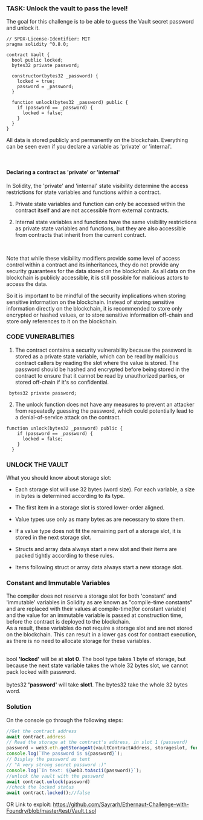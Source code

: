 ### TASK: Unlock the vault to pass the level!
The goal for this challenge is to be able to guess the Vault secret password and unlock it.

```solidity
// SPDX-License-Identifier: MIT
pragma solidity ^0.8.0;

contract Vault {
  bool public locked;
  bytes32 private password;

  constructor(bytes32 _password) {
    locked = true;
    password = _password;
  }

  function unlock(bytes32 _password) public {
    if (password == _password) {
      locked = false;
    }
  }
}
```

All data is stored publicly and permanently on the blockchain. Everything can be seen even if you declare a variable as 'private' or 'internal'. 

<br/>

#### Declaring a contract as 'private' or 'internal'

In Solidity, the 'private' and 'internal' state visibility determine the access restrictions for state variables and functions within a contract.
<br/>
1. Private state variables and function can only be accessed within the contract itself and are not accessible from external contracts.

2. Internal state variables and functions have the same visibility restrictions as private state variables and functions, but they are also accessible from contracts that inherit from the current contract.
<br/>

Note that while these visibility modifiers provide some level of access control within a contract and its inheritances, they do not provide any security guarantees for the data stored on the blockchain. As all data on the blockchain is publicly accessible, it is still possible for malicious actors to access the data.
<br/>

So it is important to be mindful of the security implications when storing sensitive information on the blockchain. Instead of storing sensitive information directly on the blockchain, it is recommended to store only encrypted or hashed values, or to store sensitive information off-chain and store only references to it on the blockchain.


### CODE VUNERABLITIES

1. The contract contains a security vulnerability because the password is stored as a private state variable, which can be read by malicious contract callers by reading the slot where the value is stored.
The password should be hashed and encrypted before being stored in the contract to ensure that it cannot be read by unauthorized parties, or stored off-chain if it's so confidential.

```solidity
 bytes32 private password;
```

2. The unlock function does not have any measures to prevent an attacker from repeatedly guessing the password, which could potentially lead to a denial-of-service attack on the contract.

```solidity
function unlock(bytes32 _password) public {
    if (password == _password) {
      locked = false;
    }
  }
```

### UNLOCK THE VAULT
What you should know about storage slot: 
- Each storage slot will use 32 bytes (word size). For each variable, a size in bytes is determined according to its type.

- The first item in a storage slot is stored lower-order aligned.

- Value types use only as many bytes as are necessary to store them.

- If a value type does not fit the remaining part of a storage slot, it is stored in the next storage slot.

- Structs and array data always start a new slot and their items are packed tightly according to these rules.

- Items following struct or array data always start a new storage slot.

 
### Constant and Immutable Variables

The compiler does not reserve a storage slot for both 'constant' and 'immutable' variables in Solidity as are known as "compile-time constants" and are replaced with their values at compile-time(for constant variable) and the value for an immutable variable is passed at construction time, before the contract is deployed to the blockchain.
<br/>
As a result, these variables do not require a storage slot and are not stored on the blockchain. This can result in a lower gas cost for contract execution, as there is no need to allocate storage for these variables.
<br/>
<br/>
 
bool <b>'locked'</b>  will be at <b>slot 0</b>. The bool type takes 1 byte of storage, but because the next state variable takes the whole 32 bytes slot, we cannot pack locked with password.
<br/>
<br/>
bytes32 <b>'password'</b> will take <b>slot1</b>. The bytes32 take the whole 32 bytes word.


### Solution
On the console go through the following steps:


```javascript
//Get the contract address
await contract.address
// Read the storage at the contract's address, in slot 1 (password)
password = web3.eth.getStorageAt(vaultContractAddress, storageslot, function (err, result){password= result})
console.log(`The password is ${password}`);
// Display the password as text
// "A very strong secret password :)"
console.log(`In text: ${web3.toAscii(password)}`);
//unlock the vault with the password
await contract.unlock(password)
//check the locked status
await contract.locked();//false
```
OR 
Link to exploit: https://github.com/Sayrarh/Ethernaut-Challenge-with-Foundry/blob/master/test/Vault.t.sol